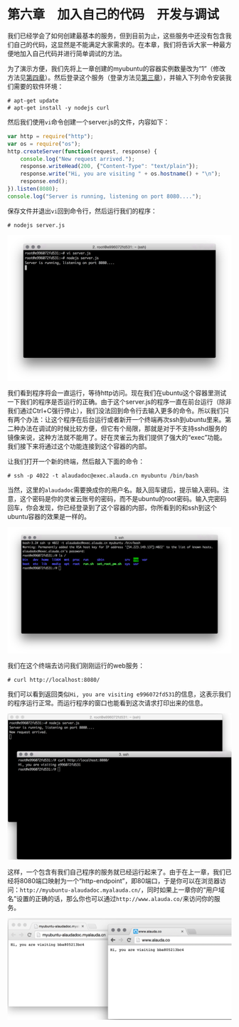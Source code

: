 # 第六章　加入自己的代码　开发与调试

我们已经学会了如何创建最基本的服务，但到目前为止，这些服务中还没有包含我们自己的代码，这显然是不能满足大家需求的。在本章，我们将告诉大家一种最方便地加入自己代码并进行简单调试的方法。

为了演示方便，我们先将上一章创建的myubuntu的容器实例数量改为“1”（修改方法见[第四章](service.md)）。然后登录这个服务（登录方法见[第三章](service-with-ssh)），并输入下列命令安装我们需要的软件环境：

	# apt-get update
	# apt-get install -y nodejs curl		

然后我们使用`vi`命令创建一个server.js的文件，内容如下：

```javascript
var http = require("http");
var os = require("os");
http.createServer(function(request, response) {
	console.log("New request arrived.");
	response.writeHead(200, {"Content-Type": "text/plain"});
	response.write("Hi, you are visiting " + os.hostname() + "\n");
	response.end();
}).listen(8080);
console.log("Server is running, listening on port 8080....");

```

保存文件并退出`vi`回到命令行，然后运行我们的程序：

	# nodejs server.js

![](../images/tutorial/debug-runserver.png)

我们看到程序将会一直运行，等待http访问。现在我们在ubuntu这个容器里测试一下我们的程序是否运行的正确。由于这个server.js的程序一直在前台运行（除非我们通过Ctrl+C强行停止），我们没法回到命令行去输入更多的命令。所以我们只有两个办法：让这个程序在后台运行或者新开一个终端再次ssh到ubuntu里来。第二种办法在调试的时候比较方便，但它有个局限，那就是对于不支持sshd服务的镜像来说，这种方法就不能用了。好在灵雀云为我们提供了强大的“exec”功能。我们接下来将通过这个功能连接到这个容器的内部。

让我们打开一个新的终端，然后敲入下面的命令：

	# ssh -p 4022 -t alaudadoc@exec.alauda.cn myubuntu /bin/bash

当然，这里的`alaudadoc`需要换成你的用户名。敲入回车键后，提示输入密码。注意，这个密码是你的灵雀云账号的密码，而不是ubuntu的root密码。输入完密码回车，你会发现，你已经登录到了这个容器的内部，你所看到的和ssh到这个ubuntu容器的效果是一样的。

![](../images/tutorial/debug-exec.png)

我们在这个终端去访问我们刚刚运行的web服务：

	# curl http://localhost:8080/

我们可以看到返回类似`Hi, you are visiting e996072fd531`的信息，这表示我们的程序运行正常。而运行程序的窗口也能看到这次请求打印出来的信息。

![](../images/tutorial/debug-visit1.png)

这样，一个包含有我们自己程序的服务就已经运行起来了。由于在上一章，我们已经将8080端口映射为一个“http-endpoint”，即80端口，于是你可以在浏览器访问：`http://myubuntu-alaudadoc.myalauda.cn/`，同时如果上一章你的“用户域名”设置的正确的话，那么你也可以通过`http://www.alauda.co/`来访问你的服务。

![](../images/tutorial/debug-visit2.png)
